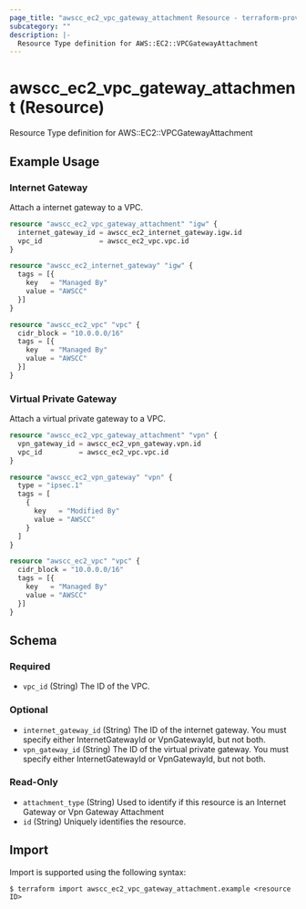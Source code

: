 ```yaml
---
page_title: "awscc_ec2_vpc_gateway_attachment Resource - terraform-provider-awscc"
subcategory: ""
description: |-
  Resource Type definition for AWS::EC2::VPCGatewayAttachment
---
```


# awscc_ec2_vpc_gateway_attachment (Resource)

Resource Type definition for AWS::EC2::VPCGatewayAttachment

## Example Usage

### Internet Gateway

Attach a internet gateway to a VPC.
```terraform
resource "awscc_ec2_vpc_gateway_attachment" "igw" {
  internet_gateway_id = awscc_ec2_internet_gateway.igw.id
  vpc_id              = awscc_ec2_vpc.vpc.id
}

resource "awscc_ec2_internet_gateway" "igw" {
  tags = [{
    key   = "Managed By"
    value = "AWSCC"
  }]
}

resource "awscc_ec2_vpc" "vpc" {
  cidr_block = "10.0.0.0/16"
  tags = [{
    key   = "Managed By"
    value = "AWSCC"
  }]
}
```

### Virtual Private Gateway

Attach a virtual private gateway to a VPC.
```terraform
resource "awscc_ec2_vpc_gateway_attachment" "vpn" {
  vpn_gateway_id = awscc_ec2_vpn_gateway.vpn.id
  vpc_id         = awscc_ec2_vpc.vpc.id
}

resource "awscc_ec2_vpn_gateway" "vpn" {
  type = "ipsec.1"
  tags = [
    {
      key   = "Modified By"
      value = "AWSCC"
    }
  ]
}

resource "awscc_ec2_vpc" "vpc" {
  cidr_block = "10.0.0.0/16"
  tags = [{
    key   = "Managed By"
    value = "AWSCC"
  }]
}
```

<!-- schema generated by tfplugindocs -->
## Schema

### Required

- `vpc_id` (String) The ID of the VPC.

### Optional

- `internet_gateway_id` (String) The ID of the internet gateway. You must specify either InternetGatewayId or VpnGatewayId, but not both.
- `vpn_gateway_id` (String) The ID of the virtual private gateway. You must specify either InternetGatewayId or VpnGatewayId, but not both.

### Read-Only

- `attachment_type` (String) Used to identify if this resource is an Internet Gateway or Vpn Gateway Attachment
- `id` (String) Uniquely identifies the resource.

## Import

Import is supported using the following syntax:

```shell
$ terraform import awscc_ec2_vpc_gateway_attachment.example <resource ID>
```